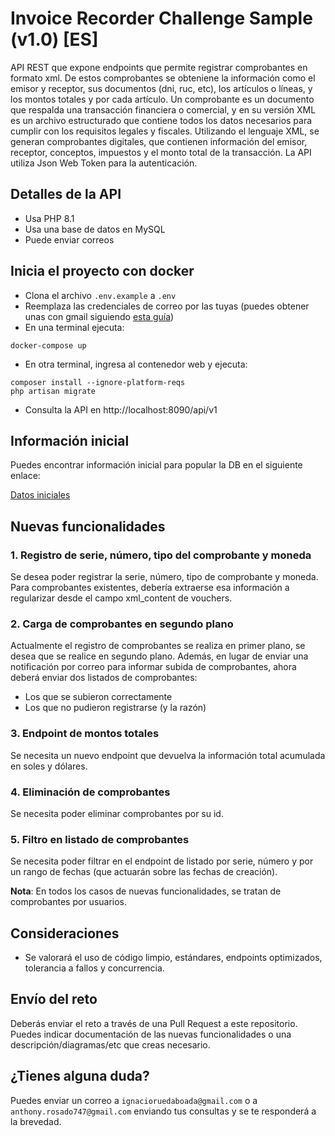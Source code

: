 # Invoice Recorder Challenge Sample (v1.0) [ES]

API REST que expone endpoints que permite registrar comprobantes en formato xml.
De estos comprobantes se obteniene la información como el emisor y receptor, sus documentos (dni, ruc, etc), los artículos o líneas, y los montos totales y por cada artículo.
Un comprobante es un documento que respalda una transacción financiera o comercial, y en su versión XML es un archivo estructurado que contiene todos los datos necesarios para cumplir con los requisitos legales y fiscales.
Utilizando el lenguaje XML, se generan comprobantes digitales, que contienen información del emisor, receptor, conceptos, impuestos y el monto total de la transacción.
La API utiliza Json Web Token para la autenticación.

## Detalles de la API

-   Usa PHP 8.1
-   Usa una base de datos en MySQL
-   Puede enviar correos

## Inicia el proyecto con docker

-   Clona el archivo `.env.example` a `.env`
-   Reemplaza las credenciales de correo por las tuyas (puedes obtener unas con gmail siguiendo [esta guía](https://programacionymas.com/blog/como-enviar-mails-correos-desde-laravel#:~:text=Para%20dar%20la%20orden%20a,su%20orden%20ha%20sido%20enviada.))
-   En una terminal ejecuta:

```
docker-compose up
```

-   En otra terminal, ingresa al contenedor web y ejecuta:

```
composer install --ignore-platform-reqs
php artisan migrate
```

-   Consulta la API en http://localhost:8090/api/v1

## Información inicial

Puedes encontrar información inicial para popular la DB en el siguiente enlace:

[Datos iniciales](https://drive.google.com/drive/folders/103WGuWMLSkuHCD9142ubzyXPbJn77ZVO?usp=sharing)

## Nuevas funcionalidades

### 1. Registro de serie, número, tipo del comprobante y moneda

Se desea poder registrar la serie, número, tipo de comprobante y moneda. Para comprobantes existentes, debería extraerse esa información a regularizar desde el campo xml_content de vouchers.

### 2. Carga de comprobantes en segundo plano

Actualmente el registro de comprobantes se realiza en primer plano, se desea que se realice en segundo plano.
Además, en lugar de enviar una notificación por correo para informar subida de comprobantes, ahora deberá enviar dos listados de comprobantes:

-   Los que se subieron correctamente
-   Los que no pudieron registrarse (y la razón)

### 3. Endpoint de montos totales

Se necesita un nuevo endpoint que devuelva la información total acumulada en soles y dólares.

### 4. Eliminación de comprobantes

Se necesita poder eliminar comprobantes por su id.

### 5. Filtro en listado de comprobantes

Se necesita poder filtrar en el endpoint de listado por serie, número y por un rango de fechas (que actuarán sobre las fechas de creación).

**Nota**: En todos los casos de nuevas funcionalidades, se tratan de comprobantes por usuarios.

## Consideraciones

-   Se valorará el uso de código limpio, estándares, endpoints optimizados, tolerancia a fallos y concurrencia.

## Envío del reto

Deberás enviar el reto a través de una Pull Request a este repositorio. Puedes indicar documentación de las nuevas funcionalidades o una descripción/diagramas/etc que creas necesario.

## ¿Tienes alguna duda?

Puedes enviar un correo a `ignacioruedaboada@gmail.com` o a `anthony.rosado747@gmail.com` enviando tus consultas y se te responderá a la brevedad.
